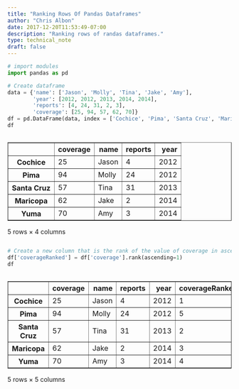 ```yaml
---
title: "Ranking Rows Of Pandas Dataframes"
author: "Chris Albon"
date: 2017-12-20T11:53:49-07:00
description: "Ranking rows of randas dataframes."
type: technical_note
draft: false
---
```


```python
# import modules
import pandas as pd
```


```python
# Create dataframe
data = {'name': ['Jason', 'Molly', 'Tina', 'Jake', 'Amy'], 
        'year': [2012, 2012, 2013, 2014, 2014], 
        'reports': [4, 24, 31, 2, 3],
        'coverage': [25, 94, 57, 62, 70]}
df = pd.DataFrame(data, index = ['Cochice', 'Pima', 'Santa Cruz', 'Maricopa', 'Yuma'])
df
```




<div style="max-height:1000px;max-width:1500px;overflow:auto;">
<table border="1" class="dataframe">
  <thead>
    <tr style="text-align: right;">
      <th></th>
      <th>coverage</th>
      <th>name</th>
      <th>reports</th>
      <th>year</th>
    </tr>
  </thead>
  <tbody>
    <tr>
      <th>Cochice</th>
      <td> 25</td>
      <td> Jason</td>
      <td>  4</td>
      <td> 2012</td>
    </tr>
    <tr>
      <th>Pima</th>
      <td> 94</td>
      <td> Molly</td>
      <td> 24</td>
      <td> 2012</td>
    </tr>
    <tr>
      <th>Santa Cruz</th>
      <td> 57</td>
      <td>  Tina</td>
      <td> 31</td>
      <td> 2013</td>
    </tr>
    <tr>
      <th>Maricopa</th>
      <td> 62</td>
      <td>  Jake</td>
      <td>  2</td>
      <td> 2014</td>
    </tr>
    <tr>
      <th>Yuma</th>
      <td> 70</td>
      <td>   Amy</td>
      <td>  3</td>
      <td> 2014</td>
    </tr>
  </tbody>
</table>
<p>5 rows × 4 columns</p>
</div>




```python
# Create a new column that is the rank of the value of coverage in ascending order
df['coverageRanked'] = df['coverage'].rank(ascending=1)
df
```




<div style="max-height:1000px;max-width:1500px;overflow:auto;">
<table border="1" class="dataframe">
  <thead>
    <tr style="text-align: right;">
      <th></th>
      <th>coverage</th>
      <th>name</th>
      <th>reports</th>
      <th>year</th>
      <th>coverageRanked</th>
    </tr>
  </thead>
  <tbody>
    <tr>
      <th>Cochice</th>
      <td> 25</td>
      <td> Jason</td>
      <td>  4</td>
      <td> 2012</td>
      <td> 1</td>
    </tr>
    <tr>
      <th>Pima</th>
      <td> 94</td>
      <td> Molly</td>
      <td> 24</td>
      <td> 2012</td>
      <td> 5</td>
    </tr>
    <tr>
      <th>Santa Cruz</th>
      <td> 57</td>
      <td>  Tina</td>
      <td> 31</td>
      <td> 2013</td>
      <td> 2</td>
    </tr>
    <tr>
      <th>Maricopa</th>
      <td> 62</td>
      <td>  Jake</td>
      <td>  2</td>
      <td> 2014</td>
      <td> 3</td>
    </tr>
    <tr>
      <th>Yuma</th>
      <td> 70</td>
      <td>   Amy</td>
      <td>  3</td>
      <td> 2014</td>
      <td> 4</td>
    </tr>
  </tbody>
</table>
<p>5 rows × 5 columns</p>
</div>


